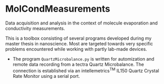 # MolCondMeasurements
Data acquisition and analysis in the context of molecule evaporation and conductivity measurements.

This is a toolbox consisting of several programs developed during my master thesis in nanoscience. Most are targeted towards very specific problems encountered while working with partly lab-made devices. 

- The program `QuartzMicrobalance.py` is written for automization and remote data recording from a tectra Quartz Microbalance. The connection is established via an intellemetrics<sup>TM</sup> IL150 Quartz Crystal Rate Monitor using a serial port. 
